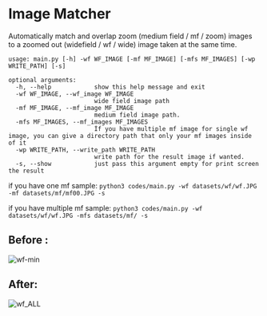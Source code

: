# Image Matcher

Automatically match and overlap zoom (medium field / mf / zoom) images to a zoomed out (widefield / wf / wide) image taken at the same time.

```
usage: main.py [-h] -wf WF_IMAGE [-mf MF_IMAGE] [-mfs MF_IMAGES] [-wp WRITE_PATH] [-s]

optional arguments:
  -h, --help            show this help message and exit
  -wf WF_IMAGE, --wf_image WF_IMAGE
                        wide field image path
  -mf MF_IMAGE, --mf_image MF_IMAGE
                        medium field image path.
  -mfs MF_IMAGES, --mf_images MF_IMAGES
                        İf you have multiple mf image for single wf image, you can give a directory path that only your mf images inside of it
  -wp WRITE_PATH, --write_path WRITE_PATH
                        write path for the result image if wanted.
  -s, --show            just pass this argument empty for print screen the result
```

if you have one mf sample:
`python3 codes/main.py -wf datasets/wf/wf.JPG -mf datasets/mf/mf00.JPG -s`

if you have multiple mf sample:
`python3 codes/main.py -wf datasets/wf/wf.JPG -mfs datasets/mf/ -s`

## Before : 
![wf-min](https://user-images.githubusercontent.com/33085629/145640258-dd0bc1f1-8074-48e0-85c7-07fa199a6dbe.JPG)
## After:
![wf_ALL](https://user-images.githubusercontent.com/33085629/145640342-dd817264-838c-4c90-94d8-e38fd3ca2cdf.JPG)
